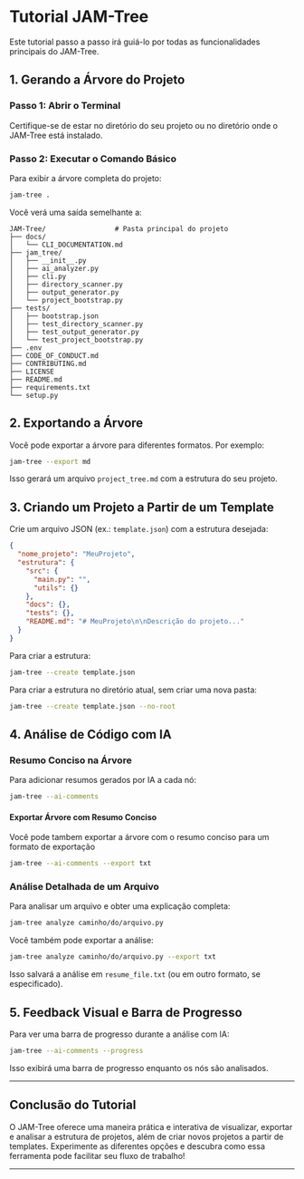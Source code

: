 # Tutorial JAM-Tree

Este tutorial passo a passo irá guiá-lo por todas as funcionalidades principais do JAM-Tree.

## 1. Gerando a Árvore do Projeto

### Passo 1: Abrir o Terminal
Certifique-se de estar no diretório do seu projeto ou no diretório onde o JAM-Tree está instalado.

### Passo 2: Executar o Comando Básico
Para exibir a árvore completa do projeto:
```bash
jam-tree .
```
Você verá uma saída semelhante a:
```
JAM-Tree/                 # Pasta principal do projeto
├── docs/
│   └── CLI_DOCUMENTATION.md
├── jam_tree/
│   ├── __init__.py
│   ├── ai_analyzer.py
│   ├── cli.py
│   ├── directory_scanner.py
│   ├── output_generator.py
│   └── project_bootstrap.py
├── tests/
│   ├── bootstrap.json
│   ├── test_directory_scanner.py
│   ├── test_output_generator.py
│   └── test_project_bootstrap.py
├── .env
├── CODE_OF_CONDUCT.md
├── CONTRIBUTING.md
├── LICENSE
├── README.md
├── requirements.txt
└── setup.py
```

## 2. Exportando a Árvore

Você pode exportar a árvore para diferentes formatos. Por exemplo:
```bash
jam-tree --export md
```
Isso gerará um arquivo `project_tree.md` com a estrutura do seu projeto.

## 3. Criando um Projeto a Partir de um Template

Crie um arquivo JSON (ex.: `template.json`) com a estrutura desejada:
```json
{
  "nome_projeto": "MeuProjeto",
  "estrutura": {
    "src": {
      "main.py": "",
      "utils": {}
    },
    "docs": {},
    "tests": {},
    "README.md": "# MeuProjeto\n\nDescrição do projeto..."
  }
}
```
Para criar a estrutura:
```bash
jam-tree --create template.json
```
Para criar a estrutura no diretório atual, sem criar uma nova pasta:
```bash
jam-tree --create template.json --no-root
```

## 4. Análise de Código com IA

### Resumo Conciso na Árvore
Para adicionar resumos gerados por IA a cada nó:
```bash
jam-tree --ai-comments
```

#### Exportar Árvore com Resumo Conciso
Você pode tambem exportar a árvore com o resumo conciso para um formato de exportação
```bash
jam-tree --ai-comments --export txt
```

### Análise Detalhada de um Arquivo
Para analisar um arquivo e obter uma explicação completa:
```bash
jam-tree analyze caminho/do/arquivo.py
```
Você também pode exportar a análise:
```bash
jam-tree analyze caminho/do/arquivo.py --export txt
```
Isso salvará a análise em `resume_file.txt` (ou em outro formato, se especificado).

## 5. Feedback Visual e Barra de Progresso

Para ver uma barra de progresso durante a análise com IA:
```bash
jam-tree --ai-comments --progress
```
Isso exibirá uma barra de progresso enquanto os nós são analisados.

---

## Conclusão do Tutorial

O JAM-Tree oferece uma maneira prática e interativa de visualizar, exportar e analisar a estrutura de projetos, além de criar novos projetos a partir de templates. Experimente as diferentes opções e descubra como essa ferramenta pode facilitar seu fluxo de trabalho!

---
